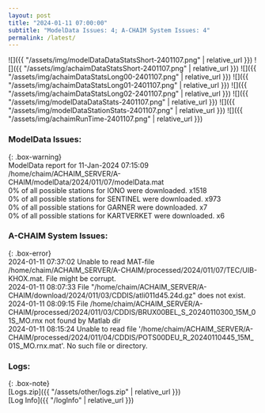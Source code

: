 ```yaml
---
layout: post
title: "2024-01-11 07:00:00"
subtitle: "ModelData Issues: 4; A-CHAIM System Issues: 4"
permalink: /latest/
---
```


![]({{ "/assets/img/modelDataDataStatsShort-2401107.png" | relative_url }})
![]({{ "/assets/img/achaimDataStatsShort-2401107.png" | relative_url }})
![]({{ "/assets/img/achaimDataStatsLong00-2401107.png" | relative_url }})
![]({{ "/assets/img/achaimDataStatsLong01-2401107.png" | relative_url }})
![]({{ "/assets/img/achaimDataStatsLong02-2401107.png" | relative_url }})
![]({{ "/assets/img/modelDataDataStats-2401107.png" | relative_url }})
![]({{ "/assets/img/modelDataStationStats-2401107.png" | relative_url }})
![]({{ "/assets/img/achaimRunTime-2401107.png" | relative_url }})


### ModelData Issues:  
  
{: .box-warning}  
 ModelData report for 11-Jan-2024 07:15:09   
 /home/chaim/ACHAIM_SERVER/A-CHAIM/modelData/2024/011/07/modelData.mat   
 0% of all possible stations for IONO were downloaded. x1518   
 0% of all possible stations for SENTINEL were downloaded. x973   
 0% of all possible stations for GARNER were downloaded. x7   
 0% of all possible stations for KARTVERKET were downloaded. x6   
  
### A-CHAIM System Issues:  
  
{: .box-error}  
2024-01-11 07:37:02 Unable to read MAT-file /home/chaim/ACHAIM_SERVER/A-CHAIM/processed/2024/011/07/TEC/UIB-KHOX.mat. File might be corrupt.  
2024-01-11 08:07:33 File "/home/chaim/ACHAIM_SERVER/A-CHAIM/download/2024/011/03/CDDIS/atli011d45.24d.gz" does not exist.  
2024-01-11 08:09:15 File /home/chaim/ACHAIM_SERVER/A-CHAIM/processed/2024/011/03/CDDIS/BRUX00BEL_S_20240110300_15M_01S_MO.rnx not found by Matlab dir  
2024-01-11 08:15:24 Unable to read file '/home/chaim/ACHAIM_SERVER/A-CHAIM/processed/2024/011/04/CDDIS/POTS00DEU_R_20240110445_15M_01S_MO.rnx.mat'. No such file or directory.  

### Logs:  
  
{: .box-note}  
[Logs.zip]({{ "/assets/other/logs.zip" | relative_url }})  
[Log Info]({{ "/logInfo" | relative_url }})  
